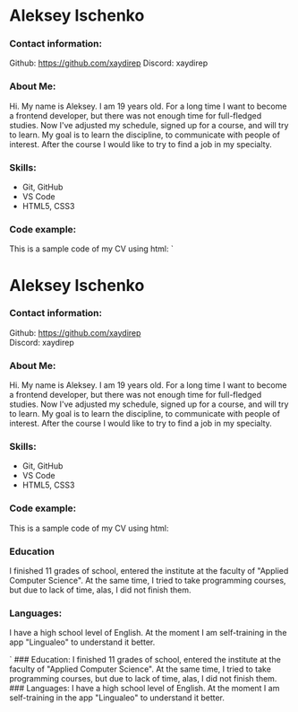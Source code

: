 # Aleksey Ischenko
### Contact information:
Github: <https://github.com/xaydirep>
Discord: xaydirep
### About Me:
Hi. My name is Aleksey. I am 19 years old. For a long time I want to become a frontend developer, but there was not enough time for full-fledged studies. Now I've adjusted my schedule, signed up for a course, and will try to learn. My goal is to learn the discipline, to communicate with people of interest. After the course I would like to try to find a job in my specialty.
### Skills:
+ Git, GitHub
+ VS Code
+ HTML5, CSS3
### Code example:
This is a sample code of my CV using html:
`<!DOCTYPE html>
<html>
  <head>
    <title>CV</title>
    <link rel="stylesheet" href="styles.css" />
  </head>
  <body>
      <h1>Aleksey Ischenko</h1>
      <h3>Contact information:</h3>
      <div>
        <p>Github: <a href="https://github.com/xaydirep">https://github.com/xaydirep</a> <br />
        Discord: xaydirep</p>
      </div>
      <h3>About Me:</h3>
      <p>Hi. My name is Aleksey. I am 19 years old. For a long time I want to become a frontend developer, but there was not enough time for full-fledged studies. Now I've adjusted my schedule, signed up for a course, and will try to learn. My goal is to learn the discipline, to communicate with people of interest. After the course I would like to try to find a job in my specialty. </p>
      <h3>Skills:</h3>
      <ul>
        <li>Git, GitHub</li>
        <li>VS Code</li>
        <li>HTML5, CSS3</li>
      </ul>
      <h3>Code example:</h3>
      This is a sample code of my CV using html:
      <h3>Education</h3>
      <p>I finished 11 grades of school, entered the institute at the faculty of "Applied Computer Science". At the same time, I tried to take programming courses, but due to lack of time, alas, I did not finish them.</p>
      <h3>Languages:</h3>
      <p>I have a high school level of English. At the moment I am self-training in the app "Lingualeo" to understand it better.</p>
  </body>
</html>`
### Education:
I finished 11 grades of school, entered the institute at the faculty of "Applied Computer Science". At the same time, I tried to take programming courses, but due to lack of time, alas, I did not finish them.
### Languages:
I have a high school level of English. At the moment I am self-training in the app "Lingualeo" to understand it better.